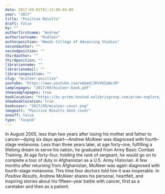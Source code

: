 ```yaml
---
date: 2017-09-01T01:13:00-04:00
year: "2017"
title: "Positive Results"
draft: false
by: ""
authorfirstname: "Andrew"
authorlastname: "McAleer"
authorposition: "Woods College of Advancing Studies"
secondauthor: ""
secondposition: ""
thirdauthor: ""
thirdposition: ""
librarianname: ""
librarianemail: ""
librarianposition: ""
slug: "mcaleer-positive"
youtube: "https://www.youtube.com/embed/3KV4UZaWviM"
samplepages: "2017/09/mcaleer-book.pdf"
showsamplepages: true
booklocation: "https://bc-primo.hosted.exlibrisgroup.com/primo-explore/fulldisplay?docid=ALMA-BC21474658140001021&context=L&vid=bclib_new&search_scope=bcl&tab=bcl_only&lang=en_US"
showbooklocation: true
bookcover: "2017/09/mcaleer-cover.png"
imagealt: "Positive Results book cover"
oneoff: false
type: "facpub"
---
```


In August 2005, less than two years after losing his mother and father to cancer—dying six days apart—Andrew McAleer was diagnosed with fourth-stage melanoma. Less than three years later, at age forty-one, fulfilling a lifelong dream to serve his nation, he graduated from Army Basic Combat Training. At age forty-four, holding the rank of sergeant, he would go on to complete a tour of duty in Afghanistan as a U.S. Army Historian. A few months after returning from Afghanistan, McAleer was again diagnosed with fourth-stage melanoma. This time four doctors told him it was inoperable. In <em>Positive Results</em>, Andrew McAleer shares his personal, heartfelt, and inspiring stories about his fifteen-year battle with cancer, first as a caretaker and then as a patient.
